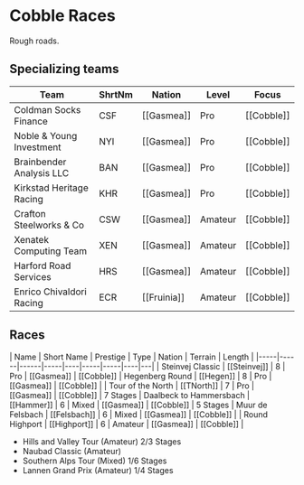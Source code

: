 # Cobble Races

Rough roads.

## Specializing teams

| Team | ShrtNm | Nation | Level | Focus |
|-------|-------|---------|-------|-----|
| Coldman Socks Finance | CSF | [[Gasmea]] | Pro | [[Cobble]]
| Noble & Young Investment | NYI | [[Gasmea]] | Pro | [[Cobble]]
| Brainbender Analysis LLC | BAN | [[Gasmea]] | Pro | [[Cobble]]
| Kirkstad Heritage Racing | KHR | [[Gasmea]] | Pro | [[Cobble]]
| Crafton Steelworks & Co | CSW | [[Gasmea]] | Amateur | [[Cobble]]
| Xenatek Computing Team | XEN | [[Gasmea]] | Amateur | [[Cobble]]
| Harford Road Services | HRS | [[Gasmea]] | Amateur | [[Cobble]]
| Enrico Chivaldori Racing | ECR | [[Fruinia]] | Amateur | [[Cobble]]

## Races

| Name | Short Name | Prestige | Type | Nation | Terrain | Length |
|-----|------|------|-----|----|-----|-----|----|---|
| Steinvej Classic | [[Steinvej]] | 8 | Pro | [[Gasmea]] | [[Cobble]]
| Hegenberg Round | [[Hegen]] | 8 | Pro | [[Gasmea]] | [[Cobble]] |
| Tour of the North | [[TNorth]] | 7 | Pro | [[Gasmea]] | [[Cobble]] | 7 Stages
| Daalbeck to Hammersbach | [[Hammer]] | 6 | Mixed | [[Gasmea]] | [[Cobble]] | 5 Stages 
| Muur de Felsbach | [[Felsbach]] | 6 | Mixed | [[Gasmea]] | [[Cobble]] |
| Round Highport | [[Highport]] | 6 | Amateur | [[Gasmea]] | [[Cobble]] | 



* Hills and Valley Tour (Amateur) 2/3 Stages
* Naubad Classic (Amateur)
* Southern Alps Tour (Mixed) 1/6 Stages
* Lannen Grand Prix (Amateur) 1/4 Stages